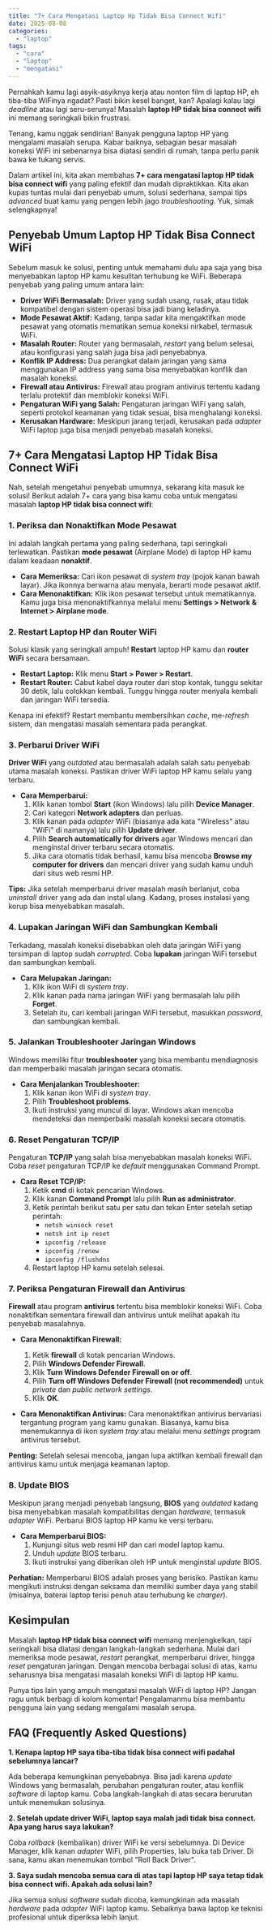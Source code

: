 ```yaml
---
title: "7+ Cara Mengatasi Laptop Hp Tidak Bisa Connect Wifi"
date: 2025-08-08
categories: 
  - "laptop"
tags: 
  - "cara"
  - "laptop"
  - "mengatasi"
---
```


Pernahkah kamu lagi asyik-asyiknya kerja atau nonton film di laptop HP, eh tiba-tiba WiFinya ngadat? Pasti bikin kesel banget, kan? Apalagi kalau lagi _deadline_ atau lagi seru-serunya! Masalah **laptop HP tidak bisa connect wifi** ini memang seringkali bikin frustrasi.

Tenang, kamu nggak sendirian! Banyak pengguna laptop HP yang mengalami masalah serupa. Kabar baiknya, sebagian besar masalah koneksi WiFi ini sebenarnya bisa diatasi sendiri di rumah, tanpa perlu panik bawa ke tukang servis.

Dalam artikel ini, kita akan membahas **7+ cara mengatasi laptop HP tidak bisa connect wifi** yang paling efektif dan mudah dipraktikkan. Kita akan kupas tuntas mulai dari penyebab umum, solusi sederhana, sampai tips _advanced_ buat kamu yang pengen lebih jago _troubleshooting_. Yuk, simak selengkapnya!

## Penyebab Umum Laptop HP Tidak Bisa Connect WiFi

Sebelum masuk ke solusi, penting untuk memahami dulu apa saja yang bisa menyebabkan laptop HP kamu kesulitan terhubung ke WiFi. Beberapa penyebab yang paling umum antara lain:

- **Driver WiFi Bermasalah:** Driver yang sudah usang, rusak, atau tidak kompatibel dengan sistem operasi bisa jadi biang keladinya.
- **Mode Pesawat Aktif:** Kadang, tanpa sadar kita mengaktifkan mode pesawat yang otomatis mematikan semua koneksi nirkabel, termasuk WiFi.
- **Masalah Router:** Router yang bermasalah, _restart_ yang belum selesai, atau konfigurasi yang salah juga bisa jadi penyebabnya.
- **Konflik IP Address:** Dua perangkat dalam jaringan yang sama menggunakan IP address yang sama bisa menyebabkan konflik dan masalah koneksi.
- **Firewall atau Antivirus:** Firewall atau program antivirus tertentu kadang terlalu protektif dan memblokir koneksi WiFi.
- **Pengaturan WiFi yang Salah:** Pengaturan jaringan WiFi yang salah, seperti protokol keamanan yang tidak sesuai, bisa menghalangi koneksi.
- **Kerusakan Hardware:** Meskipun jarang terjadi, kerusakan pada _adapter_ WiFi laptop juga bisa menjadi penyebab masalah koneksi.

## 7+ Cara Mengatasi Laptop HP Tidak Bisa Connect WiFi

Nah, setelah mengetahui penyebab umumnya, sekarang kita masuk ke solusi! Berikut adalah 7+ cara yang bisa kamu coba untuk mengatasi masalah **laptop HP tidak bisa connect wifi**:

### 1\. Periksa dan Nonaktifkan Mode Pesawat

Ini adalah langkah pertama yang paling sederhana, tapi seringkali terlewatkan. Pastikan **mode pesawat** (Airplane Mode) di laptop HP kamu dalam keadaan **nonaktif**.

- **Cara Memeriksa:** Cari ikon pesawat di _system tray_ (pojok kanan bawah layar). Jika ikonnya berwarna atau menyala, berarti mode pesawat aktif.
- **Cara Menonaktifkan:** Klik ikon pesawat tersebut untuk mematikannya. Kamu juga bisa menonaktifkannya melalui menu **Settings > Network & Internet > Airplane mode**.

### 2\. Restart Laptop HP dan Router WiFi

Solusi klasik yang seringkali ampuh! **Restart** laptop HP kamu dan **router WiFi** secara bersamaan.

- **Restart Laptop:** Klik menu **Start > Power > Restart**.
- **Restart Router:** Cabut kabel daya router dari stop kontak, tunggu sekitar 30 detik, lalu colokkan kembali. Tunggu hingga router menyala kembali dan jaringan WiFi tersedia.

Kenapa ini efektif? Restart membantu membersihkan _cache_, me-_refresh_ sistem, dan mengatasi masalah sementara pada perangkat.

### 3\. Perbarui Driver WiFi

**Driver WiFi** yang _outdated_ atau bermasalah adalah salah satu penyebab utama masalah koneksi. Pastikan driver WiFi laptop HP kamu selalu yang terbaru.

- **Cara Memperbarui:**
    1. Klik kanan tombol **Start** (ikon Windows) lalu pilih **Device Manager**.
    2. Cari kategori **Network adapters** dan perluas.
    3. Klik kanan pada _adapter_ WiFi (biasanya ada kata "Wireless" atau "WiFi" di namanya) lalu pilih **Update driver**.
    4. Pilih **Search automatically for drivers** agar Windows mencari dan menginstal driver terbaru secara otomatis.
    5. Jika cara otomatis tidak berhasil, kamu bisa mencoba **Browse my computer for drivers** dan mencari driver yang sudah kamu unduh dari situs web resmi HP.

**Tips:** Jika setelah memperbarui driver masalah masih berlanjut, coba _uninstall_ driver yang ada dan instal ulang. Kadang, proses instalasi yang korup bisa menyebabkan masalah.

### 4\. Lupakan Jaringan WiFi dan Sambungkan Kembali

Terkadang, masalah koneksi disebabkan oleh data jaringan WiFi yang tersimpan di laptop sudah _corrupted_. Coba **lupakan** jaringan WiFi tersebut dan sambungkan kembali.

- **Cara Melupakan Jaringan:**
    1. Klik ikon WiFi di _system tray_.
    2. Klik kanan pada nama jaringan WiFi yang bermasalah lalu pilih **Forget**.
    3. Setelah itu, cari kembali jaringan WiFi tersebut, masukkan _password_, dan sambungkan kembali.

### 5\. Jalankan Troubleshooter Jaringan Windows

Windows memiliki fitur **troubleshooter** yang bisa membantu mendiagnosis dan memperbaiki masalah jaringan secara otomatis.

- **Cara Menjalankan Troubleshooter:**
    1. Klik kanan ikon WiFi di _system tray_.
    2. Pilih **Troubleshoot problems**.
    3. Ikuti instruksi yang muncul di layar. Windows akan mencoba mendeteksi dan memperbaiki masalah koneksi secara otomatis.

### 6\. Reset Pengaturan TCP/IP

Pengaturan **TCP/IP** yang salah bisa menyebabkan masalah koneksi WiFi. Coba _reset_ pengaturan TCP/IP ke _default_ menggunakan Command Prompt.

- **Cara Reset TCP/IP:**
    1. Ketik **cmd** di kotak pencarian Windows.
    2. Klik kanan **Command Prompt** lalu pilih **Run as administrator**.
    3. Ketik perintah berikut satu per satu dan tekan Enter setelah setiap perintah:
        - `netsh winsock reset`
        - `netsh int ip reset`
        - `ipconfig /release`
        - `ipconfig /renew`
        - `ipconfig /flushdns`
    4. Restart laptop HP kamu setelah selesai.

### 7\. Periksa Pengaturan Firewall dan Antivirus

**Firewall** atau program **antivirus** tertentu bisa memblokir koneksi WiFi. Coba nonaktifkan sementara firewall dan antivirus untuk melihat apakah itu penyebab masalahnya.

- **Cara Menonaktifkan Firewall:**
    
    1. Ketik **firewall** di kotak pencarian Windows.
    2. Pilih **Windows Defender Firewall**.
    3. Klik **Turn Windows Defender Firewall on or off**.
    4. Pilih **Turn off Windows Defender Firewall (not recommended)** untuk _private_ dan _public network settings_.
    5. Klik **OK**.
- **Cara Menonaktifkan Antivirus:** Cara menonaktifkan antivirus bervariasi tergantung program yang kamu gunakan. Biasanya, kamu bisa menemukannya di ikon _system tray_ atau melalui menu _settings_ program antivirus tersebut.
    

**Penting:** Setelah selesai mencoba, jangan lupa aktifkan kembali firewall dan antivirus kamu untuk menjaga keamanan laptop.

### 8\. Update BIOS

Meskipun jarang menjadi penyebab langsung, **BIOS** yang _outdated_ kadang bisa menyebabkan masalah kompatibilitas dengan _hardware_, termasuk _adapter_ WiFi. Perbarui BIOS laptop HP kamu ke versi terbaru.

- **Cara Memperbarui BIOS:**
    1. Kunjungi situs web resmi HP dan cari model laptop kamu.
    2. Unduh _update_ BIOS terbaru.
    3. Ikuti instruksi yang diberikan oleh HP untuk menginstal _update_ BIOS.

**Perhatian:** Memperbarui BIOS adalah proses yang berisiko. Pastikan kamu mengikuti instruksi dengan seksama dan memiliki sumber daya yang stabil (misalnya, baterai laptop terisi penuh atau terhubung ke _charger_).

## Kesimpulan

Masalah **laptop HP tidak bisa connect wifi** memang menjengkelkan, tapi seringkali bisa diatasi dengan langkah-langkah sederhana. Mulai dari memeriksa mode pesawat, _restart_ perangkat, memperbarui driver, hingga _reset_ pengaturan jaringan. Dengan mencoba berbagai solusi di atas, kamu seharusnya bisa mengatasi masalah koneksi WiFi di laptop HP kamu.

Punya tips lain yang ampuh mengatasi masalah WiFi di laptop HP? Jangan ragu untuk berbagi di kolom komentar! Pengalamanmu bisa membantu pengguna lain yang sedang mengalami masalah serupa.

## FAQ (Frequently Asked Questions)

**1\. Kenapa laptop HP saya tiba-tiba tidak bisa connect wifi padahal sebelumnya lancar?**

Ada beberapa kemungkinan penyebabnya. Bisa jadi karena _update_ Windows yang bermasalah, perubahan pengaturan router, atau konflik _software_ di laptop kamu. Coba langkah-langkah di atas secara berurutan untuk menemukan solusinya.

**2\. Setelah update driver WiFi, laptop saya malah jadi tidak bisa connect. Apa yang harus saya lakukan?**

Coba _rollback_ (kembalikan) driver WiFi ke versi sebelumnya. Di Device Manager, klik kanan _adapter_ WiFi, pilih Properties, lalu buka tab Driver. Di sana, kamu akan menemukan tombol "Roll Back Driver".

**3\. Saya sudah mencoba semua cara di atas tapi laptop HP saya tetap tidak bisa connect wifi. Apakah ada solusi lain?**

Jika semua solusi _software_ sudah dicoba, kemungkinan ada masalah _hardware_ pada _adapter_ WiFi laptop kamu. Sebaiknya bawa laptop ke teknisi profesional untuk diperiksa lebih lanjut.
